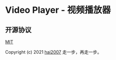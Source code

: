 # Video Player - 视频播放器


开源协议
---------------------------------------
[MIT](https://github.com/hai2007/video-player/blob/master/LICENSE)

Copyright (c) 2021 [hai2007](https://hai2007.gitee.io/sweethome/) 走一步，再走一步。
